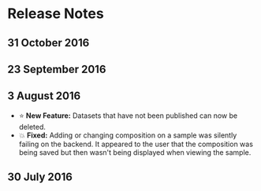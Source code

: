 # Release Notes

## 31 October 2016

## 23 September 2016

## 3 August 2016
- :star: **New Feature:** Datasets that have not been published can now be deleted.
- :boom: **Fixed:** Adding or changing composition on a sample was silently failing on the backend. It appeared to the user that the composition was being saved but then wasn't being displayed when viewing the sample.

## 30 July 2016


